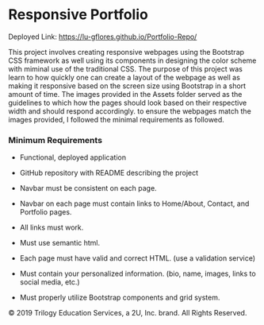 # Responsive Portfolio
 
 Deployed Link: https://lu-gflores.github.io/Portfolio-Repo/

 This project involves creating responsive webpages using the Bootstrap CSS framework as well using its components in designing the color scheme with miminal use of the traditional
 CSS. The purpose of this project was learn to how quickly one can create a layout of the webpage as well as making it responsive based on the screen size using Bootstrap in a short amount of time. The images provided in the Assets folder served as the guidelines to which how the pages should look based on their respective width and should respond accordingly. to ensure the webpages match the images provided, I followed the minimal requirements as followed. 


### Minimum Requirements

* Functional, deployed application

* GitHub repository with README describing the project

* Navbar must be consistent on each page.

* Navbar on each page must contain links to Home/About, Contact, and Portfolio pages.

* All links must work.

* Must use semantic html.

* Each page must have valid and correct HTML. (use a validation service)

* Must contain your personalized information. (bio, name, images, links to social media, etc.)

* Must properly utilize Bootstrap components and grid system.


© 2019 Trilogy Education Services, a 2U, Inc. brand. All Rights Reserved.
